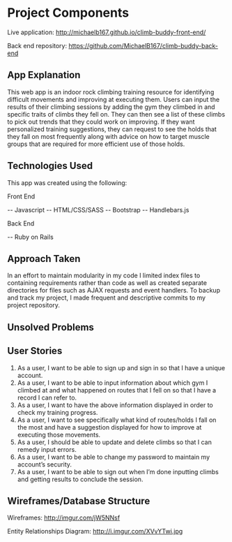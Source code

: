 # Project Components

Live application: <http://michaelb167.github.io/climb-buddy-front-end/>

Back end repository: <https://github.com/MichaelB167/climb-buddy-back-end>

## App Explanation

This web app is an indoor rock climbing training resource for identifying
difficult movements and improving at executing them.  Users can input the
results of their climbing sessions by adding the gym they climbed in and
specific traits of climbs they fell on.  They can then see a list of these
climbs to pick out trends that they could work on improving.  If they want
personalized training suggestions, they can request to see the holds that they
fall on most frequently along with advice on how to target muscle
groups that are required for more efficient use of those holds.

## Technologies Used

This app was created using the following:

Front End

--   Javascript
--   HTML/CSS/SASS
--   Bootstrap
--   Handlebars.js

Back End

--   Ruby on Rails

## Approach Taken

In an effort to maintain modularity in my code I limited index files to
containing requirements rather than code as well as created separate directories
for files such as AJAX requests and event handlers.  To backup and track my
project, I made frequent and descriptive commits to my project repository.

## Unsolved Problems

## User Stories

1.  As a user, I want to be able to sign up and sign in so that I have a unique
account.
1.  As a user, I want to be able to input information about which gym I climbed
at and what happened on routes that I fell on so that I have a record I can
refer to.
1.  As a user, I want to have the above information displayed in order to check
my training progress.
1.  As a user, I want to see specifically what kind of routes/holds I fall on
the most and have a suggestion displayed for how to
improve at executing those movements.
1.  As a user, I should be able to update and delete climbs so that I can
remedy input errors.
1.  As a user, I want to be able to change my password to maintain my account’s
security.
1.  As a user, I want to be able to sign out when I’m done inputting climbs and
getting results to conclude the session.

## Wireframes/Database Structure

Wireframes: <http://imgur.com/jW5NNsf>

Entity Relationships Diagram: <http://i.imgur.com/XVvYTwi.jpg>
